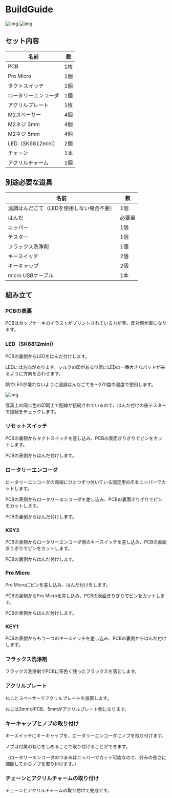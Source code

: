 # BuildGuide

![img](https://imgur.com/04q5YGS.jpg) ![img](https://imgur.com/BCkjVL5.jpg)


## セット内容

| 名前 | 数 |
| ---- | ---- |
| PCB | 1枚 |
| Pro Micro | 1個 |
| タクトスイッチ | 1個 |
| ロータリーエンコーダ | 1個 |
| アクリルプレート | 1枚|
| M2スペーサー | 4個 |
| M2ネジ 3mm | 4個 |
| M2ネジ 5mm | 4個 |
| LED（SK6812mini） | 2個 |
| チェーン | 1本 |
| アクリルチャーム | 1個 |


## 別途必要な道具

| 名前 | 数 |
| ---- | ---- |
| 温調はんだごて（LEDを使用しない場合不要） | 1個 |
| はんだ | 必要量 |
| ニッパー | 1個 |
| テスター | 1個 |
| フラックス洗浄剤 | 1個 |
| キースイッチ | 2個 |
| キーキャップ | 2個 |
| micro USBケーブル | 1本 |


## 組み立て


### PCBの表裏

PCBはカップケーキのイラストがプリントされている方が表、反対側が裏になります。


### LED（SK6812mini）

PCBの裏側からLEDをはんだ付けします。

LEDには方向があります。シルクの印がある位置にLEDの一番大きなパッドが来るように方向を合わせます。

熱でLEDが壊れないように温調はんだごてを～270度の温度で使用します。

![img](https://i.imgur.com/G3eARMD.jpg)

写真上の同じ色の印同士で配線が接続されているので、はんだ付けの後テスターで接続をチェックします。


### リセットスイッチ

PCBの裏側からタクトスイッチを差し込み、PCBの表面ぎりぎりでピンをカットします。

PCBの表側からはんだ付けします。


### ロータリーエンコーダ

ロータリーエンコーダの両端にひとつずつ付いている固定用の爪をニッパーでカットします。

PCBの表側からロータリーエンコーダを差し込み、PCBの裏面ぎりぎりでピンをカットします。

PCBの裏側からはんだ付けします。


### KEY2

PCBの表側からロータリーエンコーダ側のキースイッチを差し込み、PCBの裏面ぎりぎりでピンをカットします。

PCBの裏側からはんだ付けします。


### Pro Micro

Pro Microにピンを差し込み、はんだ付けをします。

PCBの裏側からPro Microを差し込み、PCBの表面ぎりぎりでピンをカットします。

PCBの表側からはんだ付けします。


### KEY1

PCBの表側からもう一つのキースイッチを差し込み、PCBの裏側からはんだ付けします。


### フラックス洗浄剤

フラックス洗浄剤でPCBに茶色く残ったフラックスを落とします。


### アクリルプレート

ねじとスペーサーでアクリルプレートを設置します。

ねじは3mmがPCB、5mmがアクリルプレート側になります。


### キーキャップとノブの取り付け

キースイッチにキーキャップを、ロータリーエンコーダにノブを取り付けます。

ノブは付属のねじをしめることで取り付けることができます。

（ロータリーエンコーダのつまみはニッパーでカット可能なので、好みの長さに調節してからノブを取り付けます。）


### チェーンとアクリルチャームの取り付け

チェーンとアクリルチャームの取り付けて完成です。
